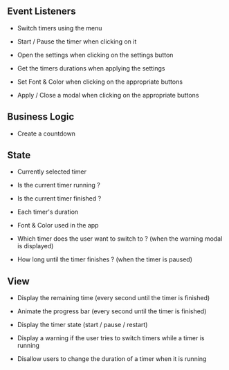 ## Event Listeners

- Switch timers using the menu
- Start / Pause the timer when clicking on it

- Open the settings when clicking on the settings button
- Get the timers durations when applying the settings
- Set Font & Color when clicking on the appropriate buttons
- Apply / Close a modal when clicking on the appropriate buttons

## Business Logic

- Create a countdown

## State

- Currently selected timer
- Is the current timer running ?
- Is the current timer finished ?

- Each timer's duration
- Font & Color used in the app

- Which timer does the user want to switch to ? (when the warning modal is displayed)
- How long until the timer finishes ? (when the timer is paused)

## View

- Display the remaining time (every second until the timer is finished)
- Animate the progress bar (every second until the timer is finished)
- Display the timer state (start / pause / restart)

- Display a warning if the user tries to switch timers while a timer is running
- Disallow users to change the duration of a timer when it is running
